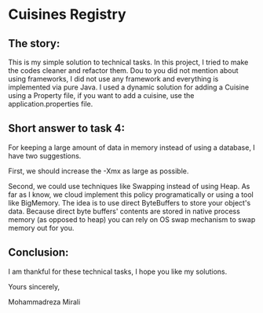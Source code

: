 # Cuisines Registry

## The story:

This is my simple solution to technical tasks. In this project, I tried to make the codes cleaner and refactor them. Dou to you did not mention about using frameworks, I did not use any framework and everything is implemented via pure Java. I used a dynamic solution for adding a Cuisine using a Property file, if you want to add a cuisine, use the application.properties file. 

## Short answer to task 4:
For keeping a large amount of data in memory instead of using a database, I have two suggestions.

 First, we should increase the -Xmx as large as possible.
 
 Second, we could use techniques like Swapping instead of using Heap. As far as I know, we cloud implement this policy programatically or using a tool like BigMemory. The idea is to use direct ByteBuffers to store your object's data. Because direct byte buffers' contents are stored in native process memory (as opposed to heap) you can rely on OS swap mechanism to swap memory out for you.
 
 ## Conclusion:
 I am thankful for these technical tasks, I hope you like my solutions.
  
  Yours sincerely,
  
  Mohammadreza Mirali